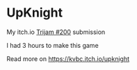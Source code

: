 # UpKnight

My itch.io [Trijam #200](https://itch.io/jam/trijam-200) submission

I had 3 hours to make this game

Read more on https://kvbc.itch.io/upknight
